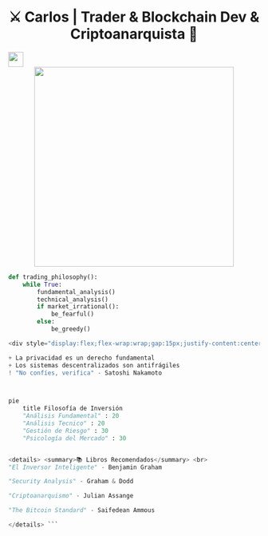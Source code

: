<h1 align="center">⚔️ Carlos | Trader & Blockchain Dev & Criptoanarquista  🌌</h1>
  <img src="https://img.icons8.com/nolan/64/bitcoin.png" width="30"/> 
<div align="center">
  <img src="https://media.giphy.com/media/Ld77zD3fF3Run8olIt/giphy.gif" width="400">
</div>



```python
def trading_philosophy():
    while True:
        fundamental_analysis()
        technical_analysis()
        if market_irrational():
            be_fearful()
        else:
            be_greedy()

<div style="display:flex;flex-wrap:wrap;gap:15px;justify-content:center"><div style="background:#0d1117;padding:1rem;border-radius:10px;border-left:4px solid #FFD700;width:300px"> <blockquote> <b>"La paciencia paga"</b> <footer>- Warren Buffett</footer> </blockquote> </div><div style="background:#0d1117;padding:1rem;border-radius:10px;border-left:4px solid #32CD32;width:300px"> <blockquote> <b>"Compra cuando todos tengan miedo y vende cuando el resto sea codicioso"</b> <footer>- Propio</footer> </blockquote> </div><div style="background:#0d1117;padding:1rem;border-radius:10px;border-left:4px solid #FF4500;width:300px"> <blockquote> <b>"El Bitcoin es el capitalismo hecho teconologia"</b> <footer>- Timothy C. May</footer> </blockquote> </div> </div>

+ La privacidad es un derecho fundamental
+ Los sistemas descentralizados son antifrágiles
! "No confíes, verifica" - Satoshi Nakamoto



pie
    title Filosofía de Inversión
    "Análisis Fundamental" : 20
    "Análisis Tecnico" : 20
    "Gestión de Riesgo" : 30
    "Psicología del Mercado" : 30


<details> <summary>📚 Libros Recomendados</summary> <br>
"El Inversor Inteligente" - Benjamin Graham

"Security Analysis" - Graham & Dodd

"Criptoanarquismo" - Julian Assange

"The Bitcoin Standard" - Saifedean Ammous

</details> ```


